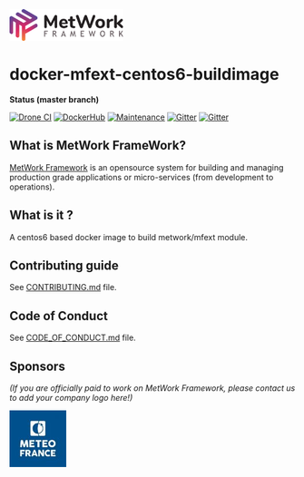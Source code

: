 [![logo](https://raw.githubusercontent.com/metwork-framework/resources/master/logos/metwork-white-logo-small.png)](http://www.metwork-framework.org)
# docker-mfext-centos6-buildimage

[//]: # (automatically generated from https://github.com/metwork-framework/resources/blob/master/cookiecutter/_%7B%7Bcookiecutter.repo%7D%7D/README.md)

**Status (master branch)**




[![Drone CI](http://metwork-framework.org:8000/api/badges/metwork-framework/docker-mfext-centos6-buildimage/status.svg)](http://metwork-framework.org:8000/metwork-framework/docker-mfext-centos6-buildimage)
[![DockerHub](https://github.com/metwork-framework/resources/blob/master/badges/dockerhub_link.svg)](https://hub.docker.com/r/metwork/docker-mfext-centos6-buildimage/)
[![Maintenance](https://github.com/metwork-framework/resources/blob/master/badges/maintained.svg)]()
[![Gitter](https://github.com/metwork-framework/resources/blob/master/badges/community-en.svg)](https://gitter.im/metwork-framework/community-en?utm_source=badge&utm_medium=badge&utm_campaign=pr-badge)
[![Gitter](https://github.com/metwork-framework/resources/blob/master/badges/community-fr.svg)](https://gitter.im/metwork-framework/community-fr?utm_source=badge&utm_medium=badge&utm_campaign=pr-badge)


[//]: # (TABLE_OF_CONTENTS_PLACEHOLDER)


## What is MetWork FrameWork?

[MetWork Framework](https://metwork-framework.org) is an opensource system
for building and managing production grade applications or micro-services
(from development to operations).


## What is it ?

A centos6 based docker image to build metwork/mfext module.











## Contributing guide

See [CONTRIBUTING.md](CONTRIBUTING.md) file.



## Code of Conduct

See [CODE_OF_CONDUCT.md](CODE_OF_CONDUCT.md) file.



## Sponsors

*(If you are officially paid to work on MetWork Framework, please contact us to add your company logo here!)*

[![logo](https://raw.githubusercontent.com/metwork-framework/resources/master/sponsors/meteofrance-small.jpeg)](http://www.meteofrance.com)
